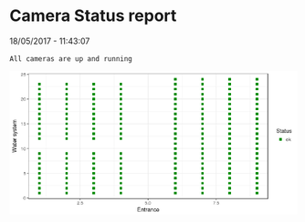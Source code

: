 Camera Status report
================
18/05/2017 - 11:43:07

    All cameras are up and running

![](camreport_files/figure-markdown_github/unnamed-chunk-2-1.png)
